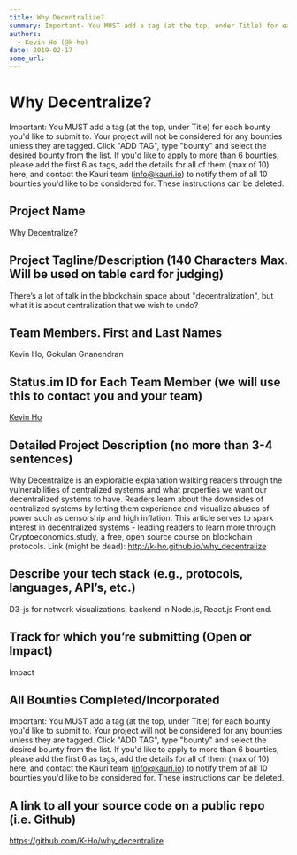```yaml
---
title: Why Decentralize?
summary: Important- You MUST add a tag (at the top, under Title) for each bounty youd like to submit to. Your project will not be considered for any bounties unless they are tagged. Click ADD TAG, type bounty and select the desired bounty from the list. If youd like to apply to more than 6 bounties, please add the first 6 as tags, add the details for all of them (max of 10) here, and contact the Kauri team (info@kauri.io) to notify them of all 10 bounties youd like to be considered for. These instruction
authors:
  - Kevin Ho (@k-ho)
date: 2019-02-17
some_url: 
---
```


# Why Decentralize?



Important: You MUST add a tag (at the top, under Title) for each bounty you'd like to submit to. Your project will not be considered for any bounties unless they are tagged. Click "ADD TAG", type  "bounty" and select the desired bounty from the list. If you'd like to apply to more than 6 bounties, please add the first 6 as tags, add the details for all of them (max of 10) here, and contact the Kauri team (info@kauri.io) to notify them of all 10 bounties you'd like to be considered for. These instructions can be deleted.

## Project Name
Why Decentralize?

## Project Tagline/Description (140 Characters Max. Will be used on table card for judging)
There’s a lot of talk in the blockchain space about "decentralization", but what it is about centralization that we wish to undo?

## Team Members. First and Last Names
Kevin Ho, Gokulan Gnanendran

## Status.im ID for Each Team Member (we will use this to contact you and your team)
[Kevin Ho](https://get.status.im/user/0x047a5a8f52e5a44f58eaa68aae42be6b912be2829e9bfe66c90c7d88128a3e453b6e6ac31eaa5d366a088a48b399617f7975426f50829d79a134e9ceafdd3cbd27)

## Detailed Project Description (no more than 3-4 sentences)

Why Decentralize is an explorable explanation walking readers through the vulnerabilities of centralized systems and what properties we want our decentralized systems to have. Readers learn about the downsides of centralized systems by letting them experience and visualize  abuses of power such as censorship and high inflation. This article serves to spark interest in decentralized systems - leading readers to learn more through Cryptoeconomics.study, a free, open source course on blockchain protocols. Link (might be dead): http://k-ho.github.io/why_decentralize


## Describe your tech stack (e.g., protocols, languages, API’s, etc.)
D3-js for network visualizations, backend in Node.js, React.js Front end.

## Track for which you’re submitting (Open or Impact)
Impact

## All Bounties Completed/Incorporated

Important: You MUST add a tag (at the top, under Title) for each bounty you'd like to submit to. Your project will not be considered for any bounties unless they are tagged. Click "ADD TAG", type  "bounty" and select the desired bounty from the list. If you'd like to apply to more than 6 bounties, please add the first 6 as tags, add the details for all of them (max of 10) here, and contact the Kauri team (info@kauri.io) to notify them of all 10 bounties you'd like to be considered for. These instructions can be deleted.

## A link to all your source code on a public repo (i.e. Github)
https://github.com/K-Ho/why_decentralize





